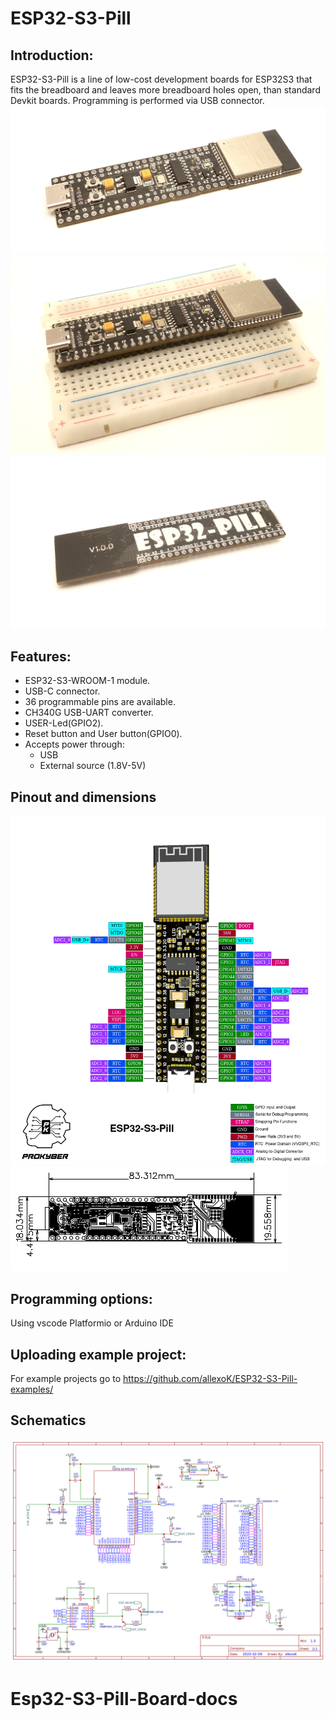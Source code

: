 # ESP32-S3-Pill
## Introduction:
ESP32-S3-Pill is a line of low-cost development boards for ESP32S3 that fits the breadboard and leaves more breadboard holes open, than standard Devkit boards.
Programming is performed via USB connector.
![ESP32-S3-Pill](pics/front.jpg)
![ESP32-S3-Pill](pics/frontbreadboard.jpg)
![ESP32-S3-Pill](pics/back.jpg)

## Features:

- ESP32-S3-WROOM-1 module.
- USB-C connector.
- 36 programmable pins are available.
- CH340G USB-UART converter.
- USER-Led(GPIO2).
- Reset button and User button(GPIO0).
- Accepts power through:
  - USB
  - External source (1.8V-5V)

## Pinout and dimensions
![ESP32-S3-Pill pinout](ESP32-S3-pill_pinout_ver1.png)
![Dimensions](dimensions.png)

## Programming options:
Using vscode Platformio or Arduino IDE

## Uploading example project:
For example projects go to https://github.com/allexoK/ESP32-S3-Pill-examples/

## Schematics
![ESP32-S3-Pill schematics](schematics.png)
# Esp32-S3-Pill-Board-docs
